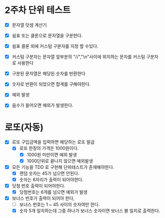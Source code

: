 # 2주차 단위 테스트 
- [x] 문자열 덧셈 계산기
 - [x] 쉼표 또는 클론으로 문자열을 구분한다.
 - [x] 쉼표 콜론 외에 커스텀 구분자를 지정 할 수있다.
 - [x] 커스텀 구분자는 문자열 앞부분의 "//","\n"사이에 위치하는 문자를 커스텀 구분자로 사용한다
 - [x] 구분된 문자열은 해당된 숫자를 반환한다
 - [x] 숫자로 반환이 되었으면 합계를 구해야한다.
- [x] 예외 발생
 - [x] 음수가 들어오면 예외가 발생한다.



# 로또(자동)
- [x] 로또 구입금액을 입력하면 해당하는 로또 발급
  - [x] 로또 한장의 가격은 1000원이다.
    - [x] 1000원 미만이면 예외 발생
    - [x] 1000단위로 끝나지 않으면 예외발생
- [x] 모든 기능을 TDD 로 구현해 단위테스트가 존재해야한다.
  - [x] 랜덤 숫자는 45가 넘으면 안된다.
  - [x] 숫자는 6자리가 출력이 되어야한다.
- [x] 당첨 번호 출력이 되어야한다.
  - [x] 당첨번호는 6개를 넘으면 예외가 발생
- [x] 보너스 번호가 출력이 되어야 한다,
  - [ ] 보너스 번호는 1 ~ 45 사이의 숫자여만 한다.
  - [x] 숫자 5개 일치하는데 그중 하나가 보너스 숫자이면 보너스 볼 일치로 출력한다.